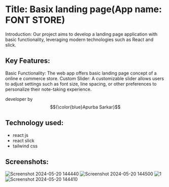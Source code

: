 
# Title: Basix landing page(App name: FONT STORE)

Introduction:
Our project aims to develop a landing page application with basic functionality, leveraging modern technologies such as React and slick. 

## Key Features:

Basic Functionality: The web app offers basic landing page concept of a online e commerce store.
Custom Slider: A customizable slider allows users to adjust settings such as font size, line spacing, or other preferences to personalize their note-taking experience.



developer by  $${\color{blue}Apurba Sarkar}$$ 

## Technology used:
- react js
- react slick
- tailwind css



## Screenshots: 

![Screenshot 2024-05-20 144440](https://github.com/apurba-sarkar/front-store/assets/127435292/484c486c-1e77-448c-8b9a-bc90b3248709)
![Screenshot 2024-05-20 144500](https://github.com/apurba-sarkar/front-store/assets/127435292/ad1e0965-fc21-4866-848f-2c9a54277ef5)
![1](https://github.com/apurba-sarkar/front-store/assets/127435292/9309408a-5e9a-4c98-a81d-605f6fb47dc1)
![Screenshot 2024-05-20 144410](https://github.com/apurba-sarkar/front-store/assets/127435292/902a711d-c551-4180-8163-1db64ddbdeff)
